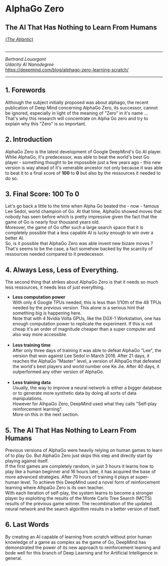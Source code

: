 # AlphaGo Zero
## The AI That Has Nothing to Learn From Humans
 [(_The Atlantic_)](https://www.theatlantic.com/technology/archive/2017/10/alphago-zero-the-ai-that-taught-itself-go/543450/)   
&nbsp;
&nbsp;    

******************
_Bertrand Louargant_  
_Udacity AI Nanodegree_   
https://deepmind.com/blog/alphago-zero-learning-scratch/
******************

## 1. Forewords
Although the subject initially proposed was about alphago, the recent publication of Deep Mind concerning AlphaGo Zero, its successor, cannot be ignored, especially in light of the meaning of "Zero" in it's name ...   
That's why this research will concentrate on Alpha Go zero and try to explain why this "Zero" is so important.

## 2. Introduction
AlphaGo Zero is the latest development of Google DeepMind's Go AI player.   
While AlphaGo, it's predecessor, was able to beat the world's best Go player - something thought to be impossible just a few years ago - this new version is way ahead of it's venerable ancestor not only because it was able to beat it to a final score of **100** to **0** but also by the ressources it needed to do so.

## 3. Final Score: 100 To 0
Let's go back a little to the time when Alpha Go beated the - now - famous Lee Sedol, world champion of Go. At that time, AlphaGo showed moves that nobody has seen before which is pretty impressive given the fact that the game of Go is nearly four thousand years old.   
Moreover, the game of Go offer such a large search space that it is completely possible that a less capable AI is lucky enough to win over a better AI.  
So, is it possible that AlphaGo Zero was able invent new bizare moves ?   
That's seems to be the case, a fact somehow backed by the scarcity of ressources needed compared to it predecessor.

## 4. Always Less, Less of Everything.
The second thing that strikes about AlphaGo Zero is that it needs so much less ressources, it needs less of just everything.  
* __Less computation power__   
With only 4 Google TPUs needed, this is less than 1/10th of the 48 TPUs needed by the previous version. This alone is a serious hint that something big is happening here.    
Note that with 4 Nvidia Volta GPUs, like the DGX-1 Workstation, one has enough computation power to replicate the experiment. If this is not cheap it's an order of magnitude cheaper than a super computer and also way more accessible.   
&nbsp;
* __Less training time__    
After only three days of training it was able to defeat AlphaGo "Lee", the version that won against Lee Sedol in March 2016. After 21 days, it reaches the AlphaGo "Master" level, a version of AlhpaGo that defeated the world's best players and world number one Ke Jie. After 40 days, it outperformed any other version of AlphaGo.   
&nbsp;
* __Less training data__    
Usually, the way to improve a neural network is either a bigger database or to generate more synthetic data by doing all sorts of data manipulations.   
However for AlhpaGo Zero, DeepMind used what they calls "Self-play reinforcement learning".    
More on this in the next section.


## 5. The AI That Has Nothing to Learn From Humans

Previous versions of AlphaGo were heavily relying on human games to learn of to play Go. But AlphaGo Zero just skips this step and directly start by playing against itself.   
If the first games are completely random, in just 3 hours it learns how to play like a human beginner and 16 hours later, it has acquired the base of more advanced strategies. After 70 hours of training it plays at super-human level.
To achieve this DeepMind used a novel form of reinforcement learning where AlhpaGo Zero is its own teacher.  
With each iteration of self-play, the system learns to become a stronger player by exploiting the results of the Monte Carlo Tree Search (MCTS) results of the previous game winner. The recombination of the updated neural network and the search algorithm results in a better version of itself.   

## 6. Last Words
By creating an AI capable of learning from scratch without prior human knowledge of a game as complex as the game of Go, DeepMind has demonstrated the power of its new approach to reinforcement learning and bode well for this branch of Deep Learning and for Artificial Intelligence in general.
